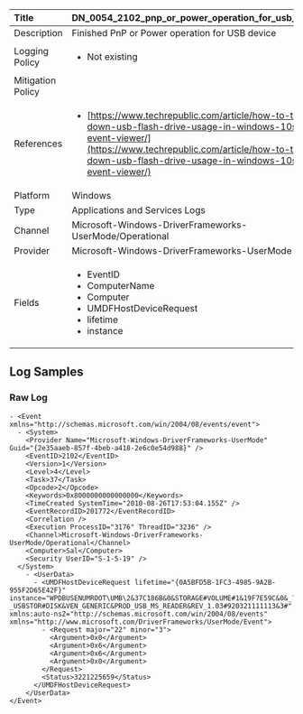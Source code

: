 | Title             | DN_0054_2102_pnp_or_power_operation_for_usb_device                                                                                                      |
|:------------------|:-----------------------------------------------------------------------------------------------------------------|
| Description       | Finished PnP or Power operation for USB device                                                                                                |
| Logging Policy    | <ul><li> Not existing </li></ul> |
| Mitigation Policy | |
| References     		| <ul><li>[https://www.techrepublic.com/article/how-to-track-down-usb-flash-drive-usage-in-windows-10s-event-viewer/](https://www.techrepublic.com/article/how-to-track-down-usb-flash-drive-usage-in-windows-10s-event-viewer/)</li></ul>                                  |
| Platform       		| Windows   |
| Type           		| Applications and Services Logs 		| 
| Channel        		| Microsoft-Windows-DriverFrameworks-UserMode/Operational    |
| Provider       		| Microsoft-Windows-DriverFrameworks-UserMode   |
| Fields         		| <ul><li>EventID</li><li>ComputerName</li><li>Computer</li><li>UMDFHostDeviceRequest</li><li>lifetime</li><li>instance</li></ul>                                               |


## Log Samples

### Raw Log

```
- <Event xmlns="http://schemas.microsoft.com/win/2004/08/events/event"> 
  - <System> 
    <Provider Name="Microsoft-Windows-DriverFrameworks-UserMode" Guid="{2e35aaeb-857f-4beb-a418-2e6c0e54d988}" /> 
    <EventID>2102</EventID> 
    <Version>1</Version> 
    <Level>4</Level> 
    <Task>37</Task> 
    <Opcode>2</Opcode> 
    <Keywords>0x8000000000000000</Keywords> 
    <TimeCreated SystemTime="2010-08-26T17:53:04.155Z" /> 
    <EventRecordID>201772</EventRecordID> 
    <Correlation /> 
    <Execution ProcessID="3176" ThreadID="3236" /> 
    <Channel>Microsoft-Windows-DriverFrameworks-UserMode/Operational</Channel> 
    <Computer>Sal</Computer> 
    <Security UserID="S-1-5-19" /> 
  </System> 
    - <UserData> 
      - <UMDFHostDeviceRequest lifetime="{0A5BFD5B-1FC3-4985-9A2B-955F2D65E42F}" instance="WPDBUSENUMROOT\UMB\2&37C186B&0&STORAGE#VOLUME#1&19F7E59C&0&_??_USBSTOR#DISK&VEN_GENERIC&PROD_USB_MS_READER&REV_1.03#920321111113&3#" xmlns:auto-ns2="http://schemas.microsoft.com/win/2004/08/events" xmlns="http://www.microsoft.com/DriverFrameworks/UserMode/Event"> 
        - <Request major="22" minor="3"> 
          <Argument>0x0</Argument> 
          <Argument>0x6</Argument> 
          <Argument>0x6</Argument> 
          <Argument>0x0</Argument> 
        </Request> 
        <Status>3221225659</Status> 
      </UMDFHostDeviceRequest> 
    </UserData> 
</Event> 

```




